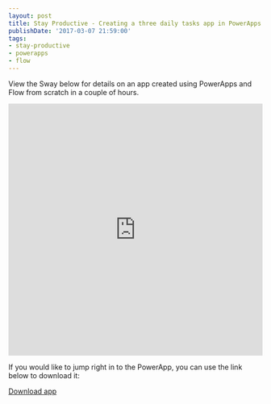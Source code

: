 ```yaml
---
layout: post
title: Stay Productive - Creating a three daily tasks app in PowerApps and Flow
publishDate: '2017-03-07 21:59:00'
tags:
- stay-productive
- powerapps
- flow
---
```


View the Sway below for details on an app created using PowerApps and Flow from scratch in a couple of hours.

<iframe width="760px" height="500px" src="https://sway.com/s/jSO6bKz9IXsWQmL2/embed" frameborder="0" marginwidth="0" marginheight="0" scrolling="no" style="border: none; max-width:100%; max-height:100vh" allowfullscreen webkitallowfullscreen mozallowfullscreen msallowfullscreen></iframe>

If you would like to jump right in to the PowerApp, you can use the link below to download it:

[Download app](https://mcdonnell-my.sharepoint.com/personal/kevin_mcd79_com/_layouts/15/guestaccess.aspx?docid=00f6348ad697e4a50a50fef355086a258&authkey=AUENZKTaCfcogfNkC9NcDms)


